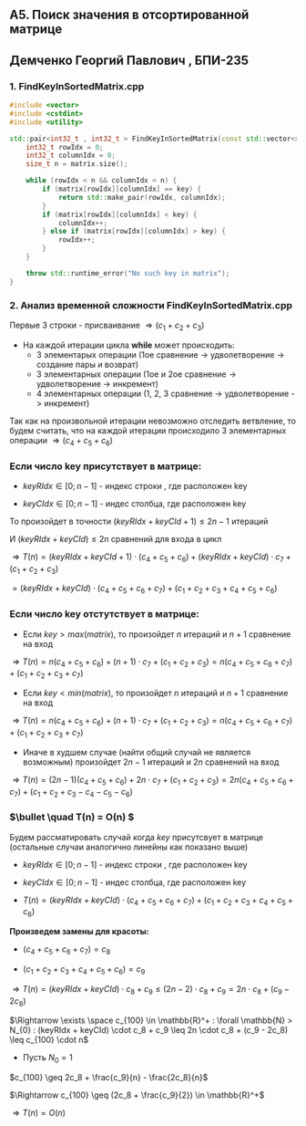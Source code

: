 ## A5. Поиск значения в отсортированной матрице

## Демченко Георгий Павлович , БПИ-235

### 1. FindKeyInSortedMatrix.cpp

```cpp
#include <vector>
#include <cstdint>
#include <utility>

std::pair<int32_t , int32_t > FindKeyInSortedMatrix(const std::vector<std::vector<int32_t>>& matrix, int32_t key) {
    int32_t rowIdx = 0;
    int32_t columnIdx = 0;
    size_t n = matrix.size();

    while (rowIdx < n && columnIdx < n) {
        if (matrix[rowIdx][columnIdx] == key) {
            return std::make_pair(rowIdx, columnIdx);
        }
        if (matrix[rowIdx][columnIdx] < key) {
            columnIdx++;
        } else if (matrix[rowIdx][columnIdx] > key) {
            rowIdx++;
        }
    }

    throw std::runtime_error("No such key in matrix");
}
```

### 2. Анализ временной сложности FindKeyInSortedMatrix.cpp

Первые 3 строки - присваивание $\Rightarrow (c_{1} + c_{2} + c_{3})$
- На каждой итерации цикла **while** может происходить:
    - 3 элементарых операции (1ое сравнение -> удволетворение -> создание пары и возврат)
    - 3 элементарных операции (1ое и 2ое сравнение -> удволетворение -> инкремент)
    - 4 элементарных операции (1, 2, 3 сравнение -> удволетворение -> инкремент)

Так как на произвольной итерации невозможно отследить ветвление, то будем считать, что на каждой итерации происходило 3 элементарных операции $\Rightarrow (с_{4} + c_{5} + c_{6})$

### Если число key присутствует в матрице:

- $keyRIdx \in [0;n-1]$ - индекс строки , где расположен key

- $keyCIdx \in [0;n-1]$ - индес столбца, где расположен key

То произойдет в точности $(keyRIdx + keyCId + 1) \leq 2n - 1$ итераций 

И $(keyRIdx + keyCId) \leq 2n$ сравнений для входа в цикл

$\Rightarrow T(n) = (keyRIdx + keyCId + 1) \cdot (с_{4} + c_{5} + c_{6}) + (keyRIdx + keyCId) \cdot c_{7} + (c_{1} + c_{2} + c_{3})$

$= (keyRIdx + keyCId) \cdot (c_4 + c_5 + c_6 + c_7) + (c_1 + c_2 + c_3 + c_4 + c_5 + c_6)$

### Если число key отстутствует в матрице:

- Если $key > max(matrix)$, то произойдет $n$ итераций и $n + 1$ сравнение на вход

$\Rightarrow T(n) = n(с_{4} + c_{5} + c_{6}) + (n + 1)\cdot c_7 + (c_{1} + c_{2} + c_{3}) = n(с_{4} + c_{5} + c_{6} + c_7) + (c_{1} + c_{2} + c_{3} + c_7)$

- Если $key < min(matrix)$, то произойдет $n$ итераций и $n + 1$ сравнение на вход

$\Rightarrow T(n) = n(с_{4} + c_{5} + c_{6}) + (n + 1)\cdot c_7 + (c_{1} + c_{2} + c_{3}) = n(с_{4} + c_{5} + c_{6} + c_7) + (c_{1} + c_{2} + c_{3} + c_7)$

- Иначе в худшем случае (найти общий случай не является возможным) произойдет $2n - 1$ итераций и $2n$ сравнений на вход

$\Rightarrow T(n) = (2n - 1)(с_{4} + c_{5} + c_{6}) + 2n\cdot c_7 + (c_{1} + c_{2} + c_{3}) = 2n(с_{4} + c_{5} + c_{6} + c_7) + (c_{1} + c_{2} + c_{3} - c_4 - c_5 - c_6)$

### $\bullet \quad T(n) = O(n) $

Будем рассматировать случай когда $key$ присутсвует в матрице (остальные случаи аналогично линейны как показано выше)

- $keyRIdx \in [0;n-1]$ - индекс строки , где расположен key

- $keyCIdx \in [0;n-1]$ - индес столбца, где расположен key

- $T(n) = (keyRIdx + keyCId) \cdot (c_4 + c_5 + c_6 + c_7) + (c_1 + c_2 + c_3 + c_4 + c_5 + c_6)$

**Произведем замены для красоты:**

- $(c_4 + c_5 + c_6 + c_7) = c_8$

- $(c_1 + c_2 + c_3 + c_4 + c_5 + c_6) = c_9$

$\Rightarrow T(n) = (keyRIdx + keyCId) \cdot c_8 + c_9 \leq (2n-2) \cdot c_8 + c_9 = 2n \cdot c_8 + (c_9 - 2c_8)$


$\Rightarrow \exists \space c_{100} \in \mathbb{R}^+ : \forall \mathbb{N} > N_{0} : (keyRIdx + keyCId) \cdot c_8 + c_9 \leq 2n \cdot c_8 + (c_9 - 2c_8) \leq с_{100} \cdot n$

* Пусть $N_{0} = 1$

$c_{100} \geq 2c_8 + \frac{c_9}{n} - \frac{2c_8}{n}$

$\Rightarrow c_{100} \geq (2c_8 + \frac{c_9}{2}) \in \mathbb{R}^+$

$\Rightarrow T(n) = O(n)$